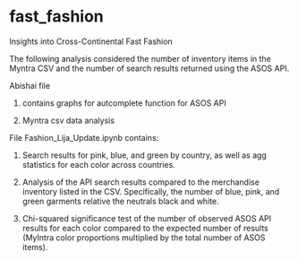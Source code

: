 # fast_fashion

Insights into Cross-Continental Fast Fashion

The following analysis considered the number of inventory items in the Myntra CSV and the number of search results returned using the ASOS API.

Abishai file
1. contains graphs for autcomplete function for ASOS API

2. Myntra csv data analysis

File Fashion_Lija_Update.ipynb contains: 
1. Search results for pink, blue, and green by country, as well as agg statistics for each color across countries. 

2. Analysis of the API search results compared to the merchandise inventory listed in the CSV. Specifically, the number of blue, pink, and green garments relative the neutrals black and white. 

3. Chi-squared significance test of the number of observed ASOS API results for each color compared to the expected number of results (MyIntra color proportions multiplied by the total number of ASOS items). 
